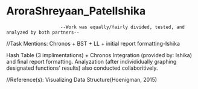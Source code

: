 # AroraShreyaan_PatelIshika


                        --Work was equally/fairly divided, tested, and analyzed by both partners--

  //Task Mentions: Chronos + BST + LL + initial report formatting-Ishika 
  
  Hash Table (3 implimentations) + Chronos Integration (provided by: Ishika) and final report formatting. Analyzation (after individidually graphing designated functions' results) also conducted collaboritively. 
  
  //Reference(s): Visualizing Data Structure(Hoenigman, 2015)
